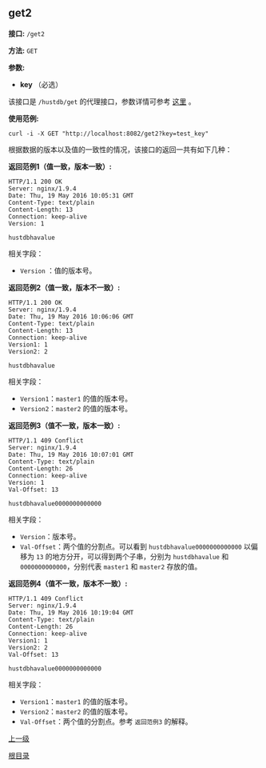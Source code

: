 ## get2 ##

**接口:** `/get2`

**方法:** `GET`

**参数:** 

*  **key** （必选）  

该接口是 `/hustdb/get` 的代理接口，参数详情可参考 [这里](../hustdb/hustdb/get.md) 。

**使用范例:**

    curl -i -X GET "http://localhost:8082/get2?key=test_key"

根据数据的版本以及值的一致性的情况，该接口的返回一共有如下几种：

**返回范例1（值一致，版本一致）:**

    HTTP/1.1 200 OK
    Server: nginx/1.9.4
    Date: Thu, 19 May 2016 10:05:31 GMT
    Content-Type: text/plain
    Content-Length: 13
    Connection: keep-alive
    Version: 1
    
    hustdbhavalue

相关字段：
  
* `Version` ：值的版本号。

**返回范例2（值一致，版本不一致）:**

    HTTP/1.1 200 OK
    Server: nginx/1.9.4
    Date: Thu, 19 May 2016 10:06:06 GMT
    Content-Type: text/plain
    Content-Length: 13
    Connection: keep-alive
    Version1: 1
    Version2: 2
    
    hustdbhavalue

相关字段：

* `Version1`：`master1` 的值的版本号。  
* `Version2`：`master2` 的值的版本号。

**返回范例3（值不一致，版本一致）:**

    HTTP/1.1 409 Conflict
    Server: nginx/1.9.4
    Date: Thu, 19 May 2016 10:07:01 GMT
    Content-Type: text/plain
    Content-Length: 26
    Connection: keep-alive
    Version: 1
    Val-Offset: 13
    
    hustdbhavalue0000000000000

相关字段：

* `Version`：版本号。  
* `Val-Offset`：两个值的分割点。可以看到 `hustdbhavalue0000000000000` 以偏移为 `13` 的地方分开，可以得到两个子串，分别为 `hustdbhavalue` 和 `0000000000000`，分别代表 `master1` 和 `master2` 存放的值。

**返回范例4（值不一致，版本不一致）:**

    HTTP/1.1 409 Conflict
    Server: nginx/1.9.4
    Date: Thu, 19 May 2016 10:19:04 GMT
    Content-Type: text/plain
    Content-Length: 26
    Connection: keep-alive
    Version1: 1
    Version2: 2
    Val-Offset: 13
    
    hustdbhavalue0000000000000

相关字段：

* `Version1`：`master1` 的值的版本号。  
* `Version2`：`master2` 的值的版本号。
* `Val-Offset`：两个值的分割点。参考 `返回范例3` 的解释。

[上一级](../ha.md)

[根目录](../../index.md)